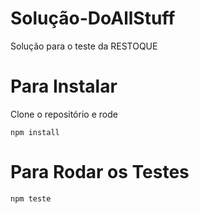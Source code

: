 # Solução-DoAllStuff
 Solução para o teste da RESTOQUE


# Para Instalar
 Clone o repositório
 e rode

<code>npm install</code>


# Para Rodar os Testes

<code>npm teste</code>
